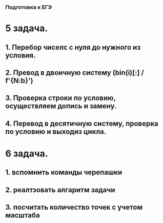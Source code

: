 ### Подготовка к ЕГЭ
# 5 задача.
## 1. Перебор чиселс с нуля до нужного из условия.
## 2. Превод в двоичную систему (bin(i)[:] / f'{N:b}')
## 3. Проверка строки по условию, осуществляем допись и замену.
## 4. Перевод в десятичную систему, проверка по условию и выходиз цикла.
# 6 задача.
## 1. вспомнить команды черепашки
## 2. реалтзовать алгаритм задачи
## 3. посчитать количество точек с учетом масштаба
